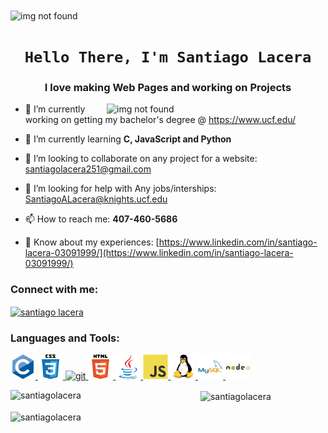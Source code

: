 
<img align="center" alt="img not found" width="1000" height="300" src="https://grapee.jp/en/wp-content/uploads/15748_21.gif">
<h1 align="center"><code>Hello There, I'm Santiago Lacera</code></h1>
<h3 align="center" font-family: "Lucida Console", Courier, monospace>I love making Web Pages and working on Projects</h3>
<img align="right" alt="img not found" width="350" src="https://media.tenor.com/YNqsJbmb_yMAAAAd/coding.gif">

- 🔭 I’m currently working on getting my bachelor's degree @ https://www.ucf.edu/

- 🌱 I’m currently learning **C, JavaScript and Python**

- 👯 I’m looking to collaborate on any project for a website: santiagolacera251@gmail.com

- 🤝 I’m looking for help with Any jobs/interships: SantiagoALacera@knights.ucf.edu

- 📫 How to reach me: **407-460-5686**

- 📄 Know about my experiences: [https://www.linkedin.com/in/santiago-lacera-03091999/](https://www.linkedin.com/in/santiago-lacera-03091999/)

<h3 align="left">Connect with me:</h3>
<p align="left">
<a href="https://linkedin.com/in/santiago lacera" target="blank"><img align="center" src="https://raw.githubusercontent.com/rahuldkjain/github-profile-readme-generator/master/src/images/icons/Social/linked-in-alt.svg" alt="santiago lacera" height="30" width="40" /></a>
</p>

<h3 align="left">Languages and Tools:</h3>
<p align="left"> <a href="https://www.cprogramming.com/" target="_blank" rel="noreferrer"> <img src="https://raw.githubusercontent.com/devicons/devicon/master/icons/c/c-original.svg" alt="c" width="40" height="40"/> </a> <a href="https://www.w3schools.com/css/" target="_blank" rel="noreferrer"> <img src="https://raw.githubusercontent.com/devicons/devicon/master/icons/css3/css3-original-wordmark.svg" alt="css3" width="40" height="40"/> </a> <a href="https://git-scm.com/" target="_blank" rel="noreferrer"> <img src="https://www.vectorlogo.zone/logos/git-scm/git-scm-icon.svg" alt="git" width="40" height="40"/> </a> <a href="https://www.w3.org/html/" target="_blank" rel="noreferrer"> <img src="https://raw.githubusercontent.com/devicons/devicon/master/icons/html5/html5-original-wordmark.svg" alt="html5" width="40" height="40"/> </a> <a href="https://www.java.com" target="_blank" rel="noreferrer"> <img src="https://raw.githubusercontent.com/devicons/devicon/master/icons/java/java-original.svg" alt="java" width="40" height="40"/> </a> <a href="https://developer.mozilla.org/en-US/docs/Web/JavaScript" target="_blank" rel="noreferrer"> <img src="https://raw.githubusercontent.com/devicons/devicon/master/icons/javascript/javascript-original.svg" alt="javascript" width="40" height="40"/> </a> <a href="https://www.linux.org/" target="_blank" rel="noreferrer"> <img src="https://raw.githubusercontent.com/devicons/devicon/master/icons/linux/linux-original.svg" alt="linux" width="40" height="40"/> </a> <a href="https://www.mysql.com/" target="_blank" rel="noreferrer"> <img src="https://raw.githubusercontent.com/devicons/devicon/master/icons/mysql/mysql-original-wordmark.svg" alt="mysql" width="40" height="40"/> </a> <a href="https://nodejs.org" target="_blank" rel="noreferrer"> <img src="https://raw.githubusercontent.com/devicons/devicon/master/icons/nodejs/nodejs-original-wordmark.svg" alt="nodejs" width="40" height="40"/> </a> </p>

<p><img align="left" width="300" src="https://github-readme-stats.vercel.app/api/top-langs?username=santiagolacera&show_icons=true&locale=en&layout=compact" alt="santiagolacera" /></p>

<p>&nbsp;<img align="center" width="300" src="https://github-readme-stats.vercel.app/api?username=santiagolacera&show_icons=true&locale=en" alt="santiagolacera" /></p>

<p><img align="center" width="300" src="https://github-readme-streak-stats.herokuapp.com/?user=santiagolacera&" alt="santiagolacera" /></p>


